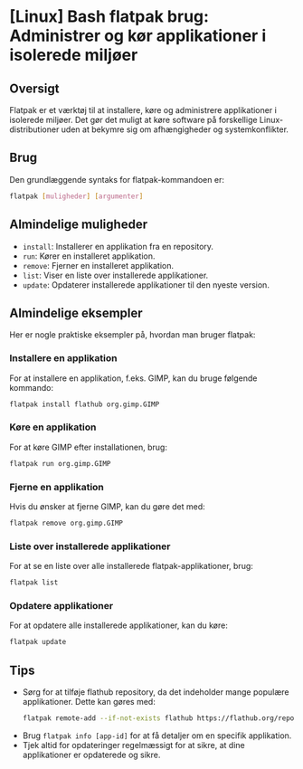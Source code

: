 # [Linux] Bash flatpak brug: Administrer og kør applikationer i isolerede miljøer

## Oversigt
Flatpak er et værktøj til at installere, køre og administrere applikationer i isolerede miljøer. Det gør det muligt at køre software på forskellige Linux-distributioner uden at bekymre sig om afhængigheder og systemkonflikter.

## Brug
Den grundlæggende syntaks for flatpak-kommandoen er:

```bash
flatpak [muligheder] [argumenter]
```

## Almindelige muligheder
- `install`: Installerer en applikation fra en repository.
- `run`: Kører en installeret applikation.
- `remove`: Fjerner en installeret applikation.
- `list`: Viser en liste over installerede applikationer.
- `update`: Opdaterer installerede applikationer til den nyeste version.

## Almindelige eksempler
Her er nogle praktiske eksempler på, hvordan man bruger flatpak:

### Installere en applikation
For at installere en applikation, f.eks. GIMP, kan du bruge følgende kommando:

```bash
flatpak install flathub org.gimp.GIMP
```

### Køre en applikation
For at køre GIMP efter installationen, brug:

```bash
flatpak run org.gimp.GIMP
```

### Fjerne en applikation
Hvis du ønsker at fjerne GIMP, kan du gøre det med:

```bash
flatpak remove org.gimp.GIMP
```

### Liste over installerede applikationer
For at se en liste over alle installerede flatpak-applikationer, brug:

```bash
flatpak list
```

### Opdatere applikationer
For at opdatere alle installerede applikationer, kan du køre:

```bash
flatpak update
```

## Tips
- Sørg for at tilføje flathub repository, da det indeholder mange populære applikationer. Dette kan gøres med:
  ```bash
  flatpak remote-add --if-not-exists flathub https://flathub.org/repo/flathub.flatpakrepo
  ```
- Brug `flatpak info [app-id]` for at få detaljer om en specifik applikation.
- Tjek altid for opdateringer regelmæssigt for at sikre, at dine applikationer er opdaterede og sikre.